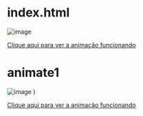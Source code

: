 # index.html


![image](https://github.com/Wesley333/animates/assets/86034843/fb3b44b4-27e8-4586-89f9-aac474fd7fe1)


[Clique aqui para ver a animação funcionando](https://github-production-user-asset-6210df.s3.amazonaws.com/86034843/249565068-bca10152-5188-49a7-a08d-0a35ccb35cda.mp4)


# animate1

![image](https://github.com/Wesley333/animates/assets/86034843/d469589a-fa7e-4257-9a74-b38aac371952)
)


[Clique aqui para ver a animação funcionando](https://github.com/Wesley333/animates/assets/86034843/7ca738ec-cf30-445f-b28a-2fd1b9e1c3e5)




